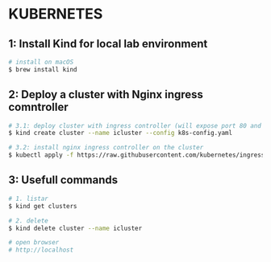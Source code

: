 # KUBERNETES

## 1: Install Kind for local lab environment

```sh
# install on macOS
$ brew install kind
```

## 2: Deploy a cluster with Nginx ingress comntroller

```sh
# 3.1: deploy cluster with ingress controller (will expose port 80 and 443)
$ kind create cluster --name icluster --config k8s-config.yaml

# 3.2: install nginx ingress controller on the cluster
$ kubectl apply -f https://raw.githubusercontent.com/kubernetes/ingress-nginx/main/deploy/static/provider/kind/deploy.yaml
```

## 3: Usefull commands

```sh
# 1. listar
$ kind get clusters

# 2. delete
$ kind delete cluster --name icluster

# open browser
# http://localhost
```
